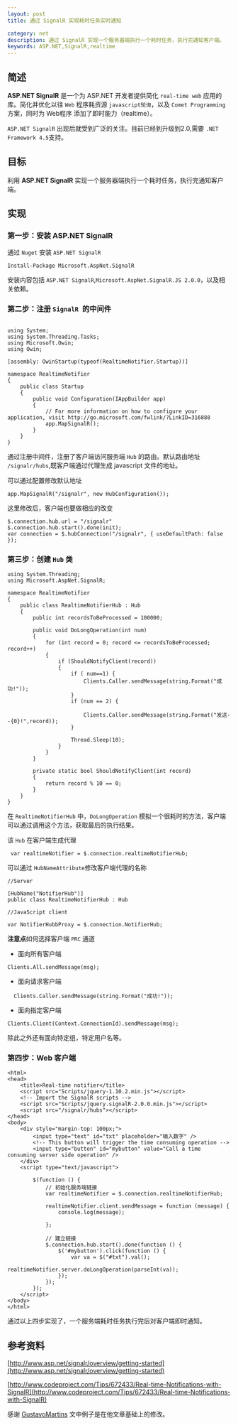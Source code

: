 ```yaml
---
layout: post
title: 通过 SignalR 实现耗时任务实时通知

category: net
description: 通过 SignalR 实现一个服务器端执行一个耗时任务，执行完通知客户端。
keywords: ASP.NET,SignalR,realtime
--- 
```



## 简述

**ASP.NET SignalR** 是一个为 ASP.NET 开发者提供简化  `real-time web` 应用的库。简化并优化以往 `Web` 程序耗资源 `javascript轮询`，以及 `Comet Programming` 方案，同时为 Web程序 添加了即时能力（realtime）。

`ASP.NET SignalR` 出现后就受到广泛的关注。目前已经到升级到2.0,需要 `.NET Framework 4.5`支持。


## 目标

利用 **ASP.NET SignalR** 实现一个服务器端执行一个耗时任务，执行完通知客户端。

## 实现

### 第一步：安装 ASP.NET SignalR
通过 `Nuget` 安装 `ASP.NET SignalR`

```
Install-Package Microsoft.AspNet.SignalR

```

安装内容包括 `ASP.NET SignalR`,`Microsoft.AspNet.SignalR.JS 2.0.0`，以及相关依赖。

### 第二步：注册 `SignalR `的中间件 

```

using System;
using System.Threading.Tasks;
using Microsoft.Owin;
using Owin;

[assembly: OwinStartup(typeof(RealtimeNotifier.Startup))]

namespace RealtimeNotifier
{
    public class Startup
    {
        public void Configuration(IAppBuilder app)
        {
            // For more information on how to configure your application, visit http://go.microsoft.com/fwlink/?LinkID=316888
            app.MapSignalR();
        }
    }
}

```

通过注册中间件，注册了客户端访问服务端 `Hub` 的路由。默认路由地址 `/signalr/hubs`,既客户端通过代理生成 javascript 文件的地址。

可以通过配置修改默认地址

```
app.MapSignalR("/signalr", new HubConfiguration());
```
这里修改后，客户端也要做相应的改变

```
$.connection.hub.url = "/signalr"
$.connection.hub.start().done(init);
var connection = $.hubConnection("/signalr", { useDefaultPath: false });

```

### 第三步：创建 `Hub` 类

```
using System.Threading;
using Microsoft.AspNet.SignalR;

namespace RealtimeNotifier
{
    public class RealtimeNotifierHub : Hub
    {
        public int recordsToBeProcessed = 100000;

        public void DoLongOperation(int num)
        {
            for (int record = 0; record <= recordsToBeProcessed; record++)
            {
                if (ShouldNotifyClient(record))
                {
                    if ( num==1) {
                        Clients.Caller.sendMessage(string.Format("成功!"));
                    }
                    if (num == 2) {

                        Clients.Caller.sendMessage(string.Format("发送--{0}!",record));
                    }
                    
                    Thread.Sleep(10);
                }
            }
        }

        private static bool ShouldNotifyClient(int record)
        {
            return record % 10 == 0;
        }
    }
}

```

在 `RealtimeNotifierHub` 中，`DoLongOperation` 模拟一个很耗时的方法，客户端可以通过调用这个方法，获取最后的执行结果。

该 `Hub` 在客户端生成代理

```
 var realtimeNotifier = $.connection.realtimeNotifierHub;
```
可以通过 `HubNameAttribute`修改客户端代理的名称

```
//Server

[HubName("NotifierHub")]
public class RealtimeNotifierHub : Hub

//JavaScript client 

var NotifierHubbProxy = $.connection.NotifierHub;

```

**注意点**如何选择客户端 `PRC` 通道

+ 面向所有客户端

```
Clients.All.sendMessage(msg);
```
+ 面向请求客户端

```
  Clients.Caller.sendMessage(string.Format("成功!"));
```
+ 面向指定客户端

```
Clients.Client(Context.ConnectionId).sendMessage(msg);

```

除此之外还有面向特定组，特定用户名等。

### 第四步：Web 客户端

```
<html>
<head>
    <title>Real-time notifier</title>
    <script src="Scripts/jquery-1.10.2.min.js"></script>
    <!-- Import the SignalR scripts -->
    <script src="Scripts/jquery.signalR-2.0.0.min.js"></script>
    <script src="/signalr/hubs"></script>
</head>
<body>
    <div style="margin-top: 100px;">
        <input type="text" id="txt" placeholder="输入数字" />
        <!-- This button will trigger the time consuming operation -->
        <input type="button" id="mybutton" value="Call a time consuming server side operation" />
    </div>
    <script type="text/javascript">

        $(function () {
            // 初始化服务端链接
            var realtimeNotifier = $.connection.realtimeNotifierHub;
            
            realtimeNotifier.client.sendMessage = function (message) {
                console.log(message);
                
            };

            // 建立链接
            $.connection.hub.start().done(function () {
                $('#mybutton').click(function () {
                    var va = $("#txt").val();
                    realtimeNotifier.server.doLongOperation(parseInt(va));
                });
            });
        });
    </script>
</body>
</html>

```

通过以上四步实现了，一个服务端耗时任务执行完后对客户端即时通知。

## 参考资料

[http://www.asp.net/signalr/overview/getting-started](http://www.asp.net/signalr/overview/getting-started)

[http://www.codeproject.com/Tips/672433/Real-time-Notifications-with-SignalR](http://www.codeproject.com/Tips/672433/Real-time-Notifications-with-SignalR)

感谢 [GustavoMartins](http://www.codeproject.com/script/Membership/View.aspx?mid=1076070) 文中例子是在他文章基础上的修改。